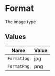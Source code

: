 # Format

The image type


## Values

| Name        | Value       |
| ----------- | ----------- |
| `FormatJpg` | jpg         |
| `FormatPng` | png         |